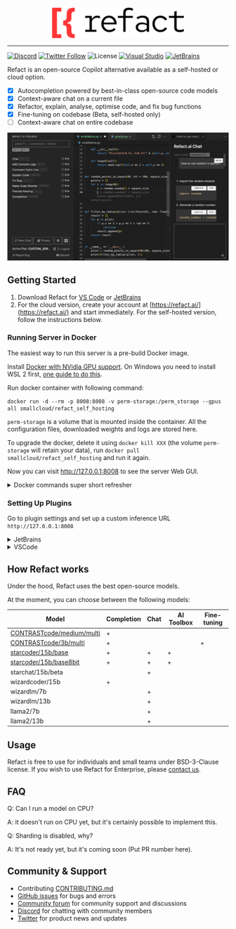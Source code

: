 <p align="center">
  <img width="300" alt="Refact" src="refact-logo.svg"/>
</p>

---

[![Discord](https://img.shields.io/discord/1037660742440194089?logo=discord&label=Discord&link=https%3A%2F%2Fsmallcloud.ai%2Fdiscord)](https://smallcloud.ai/discord)
[![Twitter Follow](https://img.shields.io/twitter/follow/refact_ai)](https://twitter.com/intent/follow?screen_name=refact_ai)
![License](https://img.shields.io/github/license/smallcloudai/refact?cacheSeconds=1000)
[![Visual Studio](https://img.shields.io/visual-studio-marketplace/d/smallcloud.codify?label=VS%20Code)](https://marketplace.visualstudio.com/items?itemName=smallcloud.codify)
[![JetBrains](https://img.shields.io/jetbrains/plugin/d/com.smallcloud.codify?label=JetBrains)](https://plugins.jetbrains.com/plugin/20647-codify)

Refact is an open-source Copilot alternative available as a self-hosted or cloud option.
- [x] Autocompletion powered by best-in-class open-source code models 
- [x] Context-aware chat on a current file
- [x] Refactor, explain, analyse, optimise code, and fix bug functions 
- [x] Fine-tuning on codebase (Beta, self-hosted only) 
- [ ] Context-aware chat on entire codebase 
      
![Image Description](./almost-all-features-05x-dark.jpeg)

## Getting Started  

1. Download Refact for [VS Code](https://marketplace.visualstudio.com/items?itemName=smallcloud.codify) or [JetBrains](https://plugins.jetbrains.com/plugin/20647-refact-ai)
2. For the cloud version, create your account at [https://refact.ai/](https://refact.ai/) and start immediately. For the self-hosted version, follow the instructions below.  

### Running Server in Docker

The easiest way to run this server is a pre-build Docker image.

Install [Docker with NVidia GPU support](https://docs.nvidia.com/datacenter/cloud-native/container-toolkit/install-guide.html#docker).
On Windows you need to install WSL 2 first, [one guide to do this](https://docs.docker.com/desktop/install/windows-install).


Run docker container with following command:
```commandline
docker run -d --rm -p 8008:8008 -v perm-storage:/perm_storage --gpus all smallcloud/refact_self_hosting
```

`perm-storage` is a volume that is mounted inside the container. All the configuration files,
downloaded weights and logs are stored here.

To upgrade the docker, delete it using `docker kill XXX` (the volume `perm-storage` will retain your
data), run `docker pull smallcloud/refact_self_hosting` and run it again.

Now you can visit http://127.0.0.1:8008 to see the server Web GUI.


<details><summary>Docker commands super short refresher</summary>
Add your yourself to docker group to run docker without sudo (works for Linux):

```commandline
sudo usermod -aG docker {your user}
```

List all containers:

```commandline
docker ps -a
```

Start and stop existing containers (stop doesn't remove them):

```commandline
docker start XXX
docker stop XXX
```

Shows messages from a container:
```commandline
docker logs -f XXX
```

Remove a container and all its data (except data inside a volume):
```commandline
docker rm XXX
```

Check out or delete a docker volume:
```commandline
docker volume inspect VVV
docker volume rm VVV
```
</details>


### Setting Up Plugins

Go to plugin settings and set up a custom inference URL `http://127.0.0.1:8008`

<details><summary>JetBrains</summary>
Settings > Tools > Refact.ai > Advanced > Inference URL
</details>
<details><summary>VSCode</summary>
Extensions > Refact.ai Assistant > Settings > Infurl
</details>

## How Refact works 

Under the hood, Refact uses the best open-source models.

At the moment, you can choose between the following models:

| Model                                                                                | Completion | Chat      | AI Toolbox | Fine-tuning | 
| ------------------------------------------------------------------------------------ | ---------- | --------- | ---------- | ----------| 
| [CONTRASTcode/medium/multi](https://huggingface.co/smallcloudai/codify_medium_multi) |    +    |           |           |            |  
| [CONTRASTcode/3b/multi](https://huggingface.co/smallcloudai/codify_3b_multi)         |    +    |           |           |        +    |    
| [starcoder/15b/base](https://huggingface.co/smallcloudai/starcoder_15b_4bit)         |   +     |         + |          + |           |   
| [starcoder/15b/base8bit](https://huggingface.co/smallcloudai/starcoder_15b_8bit)     |    +    |         + |          + |           |  
| starchat/15b/beta                                                                     |        |         + |           |          | 
| wizardcoder/15b                                                                       |     +   |          |           |           | 
| wizardlm/7b |        |         + |           |         |
| wizardlm/13b  |        |         + |           |          |
| llama2/7b    |        |         + |          |         |
| llama2/13b   |        |         + |           |           |

## Usage
Refact is free to use for individuals and small teams under BSD-3-Clause license. If you wish to use Refact for Enterprise, please [contact us](https://refact.ai/contact/). 

## FAQ

Q: Can I run a model on CPU?

A: it doesn't run on CPU yet, but it's certainly possible to implement this.

Q: Sharding is disabled, why?

A: It's not ready yet, but it's coming soon (Put PR number here).

## Community & Support

- Contributing [CONTRIBUTING.md](CONTRIBUTING.md)
- [GitHub issues](https://github.com/smallcloudai/refact/issues) for bugs and errors 
- [Community forum](https://github.com/smallcloudai/refact/discussions) for community support and discussions
- [Discord](https://www.smallcloud.ai/discord) for chatting with community members
- [Twitter](https://twitter.com/refact_ai) for product news and updates 

